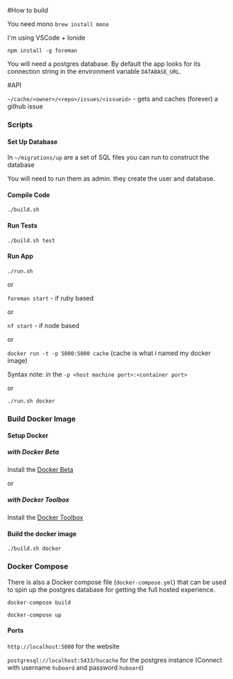 #How to build

You need mono `brew install mono`

I'm using VSCode + Ionide

```
npm install -g foreman
```

You will need a postgres database. By default the app looks for its connection string
in the environment variable `DATABASE_URL`.

#API

`~/cache/<owner>/<repo>/issues/<issueid>` - gets and caches (forever) a github issue

### Scripts

#### Set Up Database

In `~/migrations/up` are a set of SQL files you can run to construct the database

You will need to run them as admin. they create the user and database.

#### Compile Code

`./build.sh`

#### Run Tests
`./build.sh test`

#### Run App
`./run.sh`

or

`foreman start` - if ruby based

or

`nf start` - if node based

or

`docker run -t -p 5000:5000 cache` (cache is what i named my docker image)

Syntax note: in the `-p <host machine port>:<container port>`

or

`./run.sh docker`

### Build Docker Image

#### Setup Docker

##### with Docker Beta

Install the [Docker Beta](https://beta.docker.com/)

or

##### with Docker Toolbox

Install the [Docker Toolbox](https://www.docker.com/products/docker-toolbox)

#### Build the docker image
`./build.sh docker`

### Docker Compose

There is also a Docker compose file (`docker-compose.yml`) that can be used to spin up
the postgres database for getting the full hosted experience.

`docker-compose build`

`docker-compose up`

#### Ports

`http://localhost:5000` for the website

`postgresql://localhost:5433/hucache` for the postgres instance (Connect with username `huboard` and password `huboard`)
